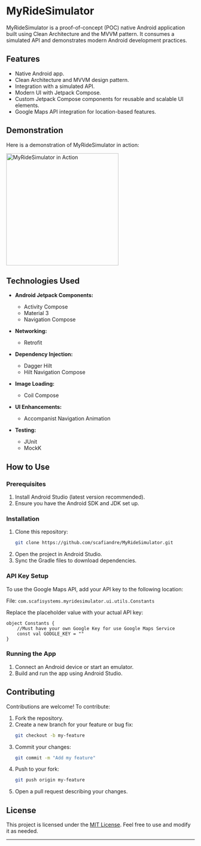 # MyRideSimulator

MyRideSimulator is a proof-of-concept (POC) native Android application built using Clean Architecture and the MVVM pattern. It consumes a simulated API and demonstrates modern Android development practices.

## Features

- Native Android app.
- Clean Architecture and MVVM design pattern.
- Integration with a simulated API.
- Modern UI with Jetpack Compose.
- Custom Jetpack Compose components for reusable and scalable UI elements.
- Google Maps API integration for location-based features.

## Demonstration

Here is a demonstration of MyRideSimulator in action:

<img src="MYRIDESIMULATOR.gif" alt="MyRideSimulator in Action" width="300">

## Technologies Used

- **Android Jetpack Components:**
  - Activity Compose
  - Material 3
  - Navigation Compose

- **Networking:**
  - Retrofit

- **Dependency Injection:**
  - Dagger Hilt
  - Hilt Navigation Compose

- **Image Loading:**
  - Coil Compose

- **UI Enhancements:**
  - Accompanist Navigation Animation

- **Testing:**
  - JUnit
  - MockK

## How to Use

### Prerequisites

1. Install Android Studio (latest version recommended).
2. Ensure you have the Android SDK and JDK set up.

### Installation

1. Clone this repository:
   ```bash
   git clone https://github.com/scafiandre/MyRideSimulator.git
   ```
2. Open the project in Android Studio.
3. Sync the Gradle files to download dependencies.

### API Key Setup

To use the Google Maps API, add your API key to the following location:

File: `com.scafisystems.myridesimulator.ui.utils.Constants`

Replace the placeholder value with your actual API key:
```
object Constants {
    //Must have your own Google Key for use Google Maps Service
    const val GOOGLE_KEY = ""
}
```

### Running the App

1. Connect an Android device or start an emulator.
2. Build and run the app using Android Studio.

## Contributing

Contributions are welcome! To contribute:

1. Fork the repository.
2. Create a new branch for your feature or bug fix:
   ```bash
   git checkout -b my-feature
   ```
3. Commit your changes:
   ```bash
   git commit -m "Add my feature"
   ```
4. Push to your fork:
   ```bash
   git push origin my-feature
   ```
5. Open a pull request describing your changes.

## License

This project is licensed under the [MIT License](LICENSE). Feel free to use and modify it as needed.

---
